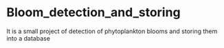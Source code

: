 # Bloom_detection_and_storing
It is a small project of detection of phytoplankton blooms and storing them into a database
